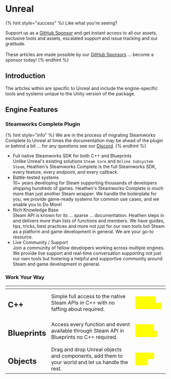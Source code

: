 # Unreal

{% hint style="success" %}
Like what you're seeing?

Support us as a [GitHub Sponsor](../../become-a-sponsor/) and get instant access to all our assets, exclusive tools and assets, escalated support and issue tracking and our gratitude.\
\
These articles are made possible by our [GitHub Sponsors](../../become-a-sponsor/) ... become a sponsor today!
{% endhint %}

## Introduction

The articles within are specific to Unreal and include the engine-specific tools and systems unique to the Unity version of the package.&#x20;

## Engine Features

### Steamworks Complete Plugin

{% hint style="info" %}
We are in the process of migrating Steamworks Complete to Unreal at times the documentation may be ahead of the plugin or behind a bit ... for any questions see our [Discord](https://discord.com/channels/463483739612381204/1153799474620137483).
{% endhint %}

* Full native Steamworks SDK for both C++ and Blueprints\
  Unlike Unreal's existing solutions `Steam Core` and `Online Subsystem Steam`, Heathen's Steamworks Complete is the full Steamworks SDK, every feature, every endpoint, and every callback.
* Battle-tested systems\
  10+ years developing for Steam supporting thousands of developers shipping hundreds of games. Heathen's Steamworks Complete is much more than just another Steam wrapper. We handle the boilerplate for you, we provide game-ready systems for common use cases, and we enable you to Do More!
* Rich Knowledge Base\
  Steam API is known for its ... sparse ... documentation. Heathen steps in and delivers more than lists of functions and members. We have guides, tips, tricks, best practices and more not just for our own tools but Steam as a platform and game development in general. We are your go-to resource.
* Live Community / Support\
  Join a community of fellow developers working across multiple engines. We provide live support and real-time conversation supporting not just our own tools but fostering a helpful and supportive community around Steam and game development in general.

### Work Your Way

<table data-view="cards"><thead><tr><th></th><th></th><th></th></tr></thead><tbody><tr><td><h2>C++</h2></td><td>Simple full access to the native Steam APIs in C++ with no faffing about required.</td><td><mark style="color:yellow;">Complet (in testing)</mark></td></tr><tr><td><h2>Blueprints</h2></td><td>Access every function and event available through Steam API in Blueprints no C++ required.</td><td><mark style="color:yellow;">Work In Progress</mark></td></tr><tr><td><h2>Objects</h2></td><td>Drag and drop Unreal objects and components, add them to your world and let us handle the rest.</td><td><mark style="color:yellow;">Coming Soon</mark></td></tr></tbody></table>
